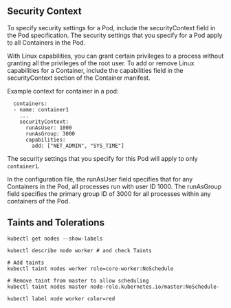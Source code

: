 ## Security Context

To specify security settings for a Pod, include the securityContext field in the Pod specification.
The security settings that you specify for a Pod apply to all Containers in the Pod.

With Linux capabilities, you can grant certain privileges to a process without granting all the privileges of the root user. To add or remove Linux capabilities for a Container, include the capabilities field in the securityContext section of the Container manifest.

Example context for container in a pod:
```
  containers:
  - name: container1
    ...
    securityContext:
      runAsUser: 1000
      runAsGroup: 3000
      capabilities:
        add: ["NET_ADMIN", "SYS_TIME"]
```
The security settings that you specify for this Pod will apply to only `container1`.

In the configuration file, the runAsUser field specifies that for any Containers in the Pod, all processes run with user ID 1000. The runAsGroup field specifies the primary group ID of 3000 for all processes within any containers of the Pod.

## Taints and Tolerations

```
kubectl get nodes --show-labels

kubectl describe node worker # and check Taints

# Add taints
kubectl taint nodes worker role=core-worker:NoSchedule

# Remove taint from master to allow scheduling
kubectl taint nodes master node-role.kubernetes.io/master:NoSchedule-

kubectl label node worker color=red
```
